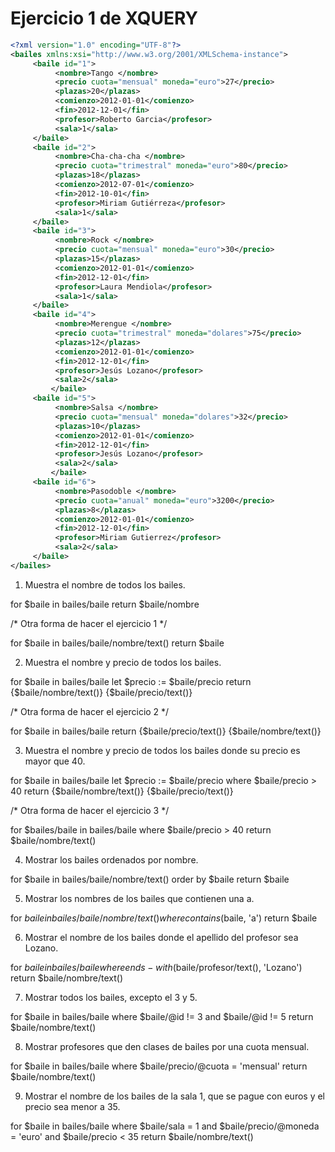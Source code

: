 # Ejercicio 1 de XQUERY

```xml
<?xml version="1.0" encoding="UTF-8"?>
<bailes xmlns:xsi="http://www.w3.org/2001/XMLSchema-instance">
     <baile id="1">
          <nombre>Tango </nombre>
          <precio cuota="mensual" moneda="euro">27</precio>
          <plazas>20</plazas>
          <comienzo>2012-01-01</comienzo>
          <fin>2012-12-01</fin>
          <profesor>Roberto Garcia</profesor>
          <sala>1</sala>
     </baile>
     <baile id="2">
          <nombre>Cha-cha-cha </nombre>
          <precio cuota="trimestral" moneda="euro">80</precio>
          <plazas>18</plazas>
          <comienzo>2012-07-01</comienzo>
          <fin>2012-10-01</fin>
          <profesor>Miriam Gutiérreza</profesor>
          <sala>1</sala>
     </baile>
     <baile id="3">
          <nombre>Rock </nombre>
          <precio cuota="mensual" moneda="euro">30</precio>
          <plazas>15</plazas>
          <comienzo>2012-01-01</comienzo>
          <fin>2012-12-01</fin>
          <profesor>Laura Mendiola</profesor>
          <sala>1</sala>
     </baile>
     <baile id="4">
          <nombre>Merengue </nombre>
          <precio cuota="trimestral" moneda="dolares">75</precio>
          <plazas>12</plazas>
          <comienzo>2012-01-01</comienzo>
          <fin>2012-12-01</fin>
          <profesor>Jesús Lozano</profesor>
          <sala>2</sala>
         </baile>
     <baile id="5">
          <nombre>Salsa </nombre>
          <precio cuota="mensual" moneda="dolares">32</precio>
          <plazas>10</plazas>
          <comienzo>2012-01-01</comienzo>
          <fin>2012-12-01</fin>
          <profesor>Jesús Lozano</profesor>
          <sala>2</sala>
         </baile>
     <baile id="6">
          <nombre>Pasodoble </nombre>
          <precio cuota="anual" moneda="euro">3200</precio>
          <plazas>8</plazas>
          <comienzo>2012-01-01</comienzo>
          <fin>2012-12-01</fin>
          <profesor>Miriam Gutierrez</profesor>
          <sala>2</sala>
     </baile>
</bailes>
```

1. Muestra el nombre de todos los bailes.

for $baile in bailes/baile
return $baile/nombre

/* Otra forma de hacer el ejercicio 1 */

for $baile in bailes/baile/nombre/text()
return $baile

2. Muestra el nombre y precio de todos los bailes.

for $baile in bailes/baile
let $precio := $baile/precio
return
<baile>
    <nombre>{$baile/nombre/text()}</nombre>
    <precio>{$baile/precio/text()}</precio>
</baile>

/* Otra forma de hacer el ejercicio 2 */

for $baile in bailes/baile
return 
<baile>
    <precio> {$baile/precio/text()}</precio>
    <nombre>{$baile/nombre/text()}</nombre>
</baile>

3. Muestra el nombre y precio de todos los bailes donde su precio es mayor que 40.

for $baile in bailes/baile
let $precio := $baile/precio
where $baile/precio > 40
return
<baile>
    <nombre>{$baile/nombre/text()}</nombre>
    <precio>{$baile/precio/text()}</precio>
</baile>


/* Otra forma de hacer el ejercicio 3 */

for $bailes/baile in bailes/baile
where $baile/precio > 40
return $baile/nombre/text()

4. Mostrar los bailes ordenados por nombre.

for $baile in bailes/baile/nombre/text() order by $baile
return $baile

5. Mostrar los nombres de los bailes que contienen una a.

for $baile in bailes/baile/nombre/text() where contains($baile, 'a')
return $baile

6. Mostrar el nombre de los bailes donde el apellido del profesor sea Lozano.

for $baile in bailes/baile where ends-with($baile/profesor/text(), 'Lozano')
return $baile/nombre/text()

7. Mostrar todos los bailes, excepto el 3 y 5.

for $baile in bailes/baile
where $baile/@id != 3 and 
$baile/@id != 5
return $baile/nombre/text()

8. Mostrar profesores que den clases de bailes por una cuota mensual.

for $baile in bailes/baile
where $baile/precio/@cuota = 'mensual'
return $baile/nombre/text()

9. Mostrar el nombre de los bailes de la sala 1, que se pague con euros y el precio sea menor a 35.

for $baile in bailes/baile
where $baile/sala = 1 and 
$baile/precio/@moneda = 'euro' and $baile/precio < 35
return $baile/nombre/text()

